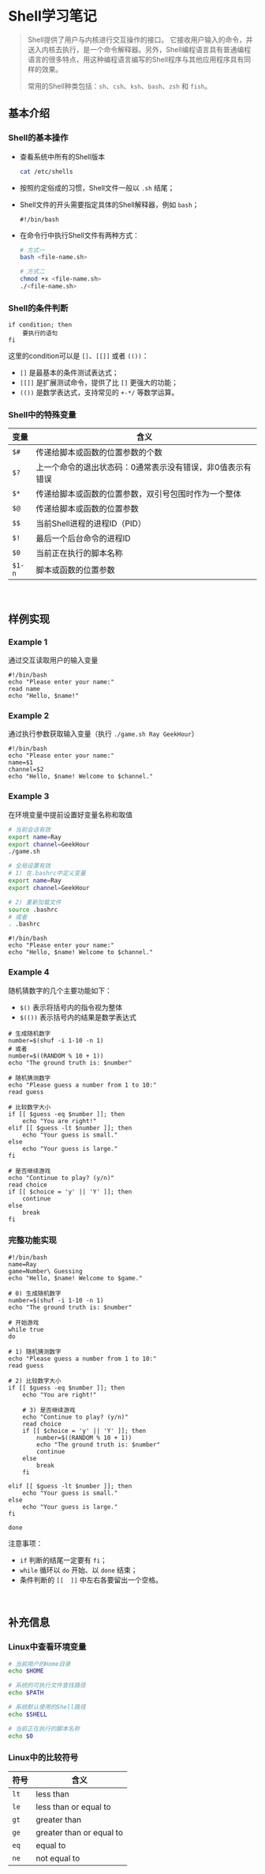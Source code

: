 # Shell学习笔记

> Shell提供了用户与内核进行交互操作的接口。 它接收用户输入的命令，并送入内核去执行，是一个命令解释器。另外，Shell编程语言具有普通编程语言的很多特点，用这种编程语言编写的Shell程序与其他应用程序具有同样的效果。
>
> 常用的Shell种类包括：``sh``、`csh`、`ksh`、`bash`、`zsh` 和 `fish`。

## 基本介绍

### Shell的基本操作

- 查看系统中所有的Shell版本

  ```bash
  cat /etc/shells
  ```

- 按照约定俗成的习惯，Shell文件一般以 `.sh` 结尾；

- Shell文件的开头需要指定具体的Shell解释器，例如 `bash`；

  ```shell
  #!/bin/bash
  ```

- 在命令行中执行Shell文件有两种方式：
  
  ```bash
  # 方式一
  bash <file-name.sh>
  
  # 方式二
  chmod +x <file-name.sh>
  ./<file-name.sh>
  ```

### Shell的条件判断

```shell
if condition; then
    要执行的语句
fi
```

这里的condition可以是 `[]`、`[[]]` 或者 `(())`：

- `[]` 是最基本的条件测试表达式；
- `[[]]` 是扩展测试命令，提供了比 `[]` 更强大的功能；
- `(())` 是数学表达式，支持常见的 `+-*/` 等数学运算。

### Shell中的特殊变量

| 变量   | 含义                                                       |
| ------ | ---------------------------------------------------------- |
| `$#`   | 传递给脚本或函数的位置参数的个数                           |
| `$?`   | 上一个命令的退出状态码：0通常表示没有错误，非0值表示有错误 |
| `$*`   | 传递给脚本或函数的位置参数，双引号包围时作为一个整体       |
| `$@`   | 传递给脚本或函数的位置参数                                 |
| `$$`   | 当前Shell进程的进程ID（PID）                               |
| `$!`   | 最后一个后台命令的进程ID                                   |
| `$0`   | 当前正在执行的脚本名称                                     |
| `$1-n` | 脚本或函数的位置参数                                       |

<br>

## 样例实现

### Example 1

通过交互读取用户的输入变量

```shell
#!/bin/bash
echo "Please enter your name:"
read name
echo "Hello, $name!"
```

### Example 2

通过执行参数获取输入变量（执行 `./game.sh Ray GeekHour`）

```shell
#!/bin/bash
echo "Please enter your name:"
name=$1
channel=$2
echo "Hello, $name! Welcome to $channel."
```

### Example 3

在环境变量中提前设置好变量名称和取值

```bash
# 当前会话有效
export name=Ray
export channel=GeekHour
./game.sh

# 全局设置有效
# 1) 在.bashrc中定义变量
export name=Ray
export channel=GeekHour

# 2) 重新加载文件
source .bashrc
# 或者
. .bashrc
```

```shell
#!/bin/bash
echo "Please enter your name:"
echo "Hello, $name! Welcome to $channel."
```

### Example 4

随机猜数字的几个主要功能如下：

- `$()` 表示将括号内的指令视为整体
- `$(())` 表示括号内的结果是数学表达式

```shell
# 生成随机数字
number=$(shuf -i 1-10 -n 1)
# 或者
number=$((RANDOM % 10 + 1))
echo "The ground truth is: $number"

# 随机猜测数字
echo "Please guess a number from 1 to 10:"
read guess

# 比较数字大小
if [[ $guess -eq $number ]]; then
    echo "You are right!"
elif [[ $guess -lt $number ]]; then
    echo "Your guess is small."
else
    echo "Your guess is large."
fi

# 是否继续游戏
echo "Continue to play? (y/n)"
read choice
if [[ $choice = 'y' || 'Y' ]]; then
    continue
else
    break
fi
```

### 完整功能实现

```shell
#!/bin/bash
name=Ray
game=Number\ Guessing
echo "Hello, $name! Welcome to $game."

# 0) 生成随机数字
number=$(shuf -i 1-10 -n 1)
echo "The ground truth is: $number"

# 开始游戏
while true
do

# 1) 随机猜测数字
echo "Please guess a number from 1 to 10:"
read guess

# 2) 比较数字大小
if [[ $guess -eq $number ]]; then
    echo "You are right!"

    # 3) 是否继续游戏
    echo "Continue to play? (y/n)"
    read choice
    if [[ $choice = 'y' || 'Y' ]]; then
        number=$((RANDOM % 10 + 1))
        echo "The ground truth is: $number"
        continue
    else
        break
    fi

elif [[ $guess -lt $number ]]; then
    echo "Your guess is small."
else
    echo "Your guess is large."
fi

done
```

注意事项：

- `if` 判断的结尾一定要有 `fi`；
- `while` 循环以 `do` 开始、以 `done` 结束；
- 条件判断的 `[[  ]]` 中左右各要留出一个空格。

<br>

## 补充信息

### Linux中查看环境变量

```bash
# 当前用户的Home目录
echo $HOME

# 系统的可执行文件查找路径
echo $PATH

# 系统默认使用的Shell路径
echo $SHELL

# 当前正在执行的脚本名称
echo $0
```

### Linux中的比较符号

| 符号 | 含义                     |
| ---- | ------------------------ |
| `lt` | less than                |
| `le` | less than or equal to    |
| `gt` | greater than             |
| `ge` | greater than or equal to |
| `eq` | equal to                 |
| `ne` | not equal to             |
